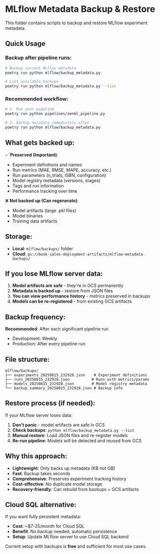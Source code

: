 # MLflow Metadata Backup & Restore

This folder contains scripts to backup and restore MLflow experiment metadata.

## Quick Usage

### Backup after pipeline runs:
```bash
# Backup current MLflow metadata
poetry run python mlflow/backup_metadata.py

# List available backups
poetry run python mlflow/backup_metadata.py --list
```

### Recommended workflow:
```bash
# 1. Run your pipeline
poetry run python pipelines/zenml_pipeline.py

# 2. Backup metadata immediately after
poetry run python mlflow/backup_metadata.py
```

## What gets backed up:

✅ **Preserved (Important)**:
- Experiment definitions and names
- Run metrics (MAE, RMSE, MAPE, accuracy, etc.)
- Run parameters (n_trials, ISBN, configuration)
- Model registry metadata (versions, stages)
- Tags and run information
- Performance tracking over time

❌ **Not backed up (Can regenerate)**:
- Model artifacts (large .pkl files)
- Model binaries
- Training data artifacts

## Storage:

- **Local**: `mlflow/backups/` folder
- **Cloud**: `gs://book-sales-deployment-artifacts/mlflow-metadata-backups/`

## If you lose MLflow server data:

1. **Model artifacts are safe** - they're in GCS permanently
2. **Metadata is backed up** - restore from JSON files
3. **You can view performance history** - metrics preserved in backups
4. **Models can be re-registered** - from existing GCS artifacts

## Backup frequency:

**Recommended**: After each significant pipeline run
- Development: Weekly
- Production: After every pipeline run

## File structure:

```
mlflow/backups/
├── experiments_20250815_232928.json    # Experiment definitions
├── runs_20250815_232928.json          # Runs with metrics/params
├── models_20250815_232928.json        # Model registry metadata
└── backup_summary_20250815_232928.json # Backup info
```

## Restore process (if needed):

If your MLflow server loses data:

1. **Don't panic** - model artifacts are safe in GCS
2. **Check backups**: `python mlflow/backup_metadata.py --list`
3. **Manual restore**: Load JSON files and re-register models
4. **Re-run pipeline**: Models will be detected and reused from GCS

## Why this approach:

- **Lightweight**: Only backs up metadata (KB not GB)
- **Fast**: Backup takes seconds
- **Comprehensive**: Preserves experiment tracking history
- **Cost-effective**: No duplicate model storage
- **Recovery-friendly**: Can rebuild from backups + GCS artifacts

## Cloud SQL alternative:

If you want fully persistent metadata:
- **Cost**: ~$7-25/month for Cloud SQL
- **Benefit**: No backup needed, automatic persistence
- **Setup**: Update MLflow server to use Cloud SQL backend

Current setup with backups is **free** and sufficient for most use cases.